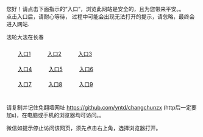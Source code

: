 您好！请点击下面指示的“入口”，浏览此网站是安全的，且为您带来平安。。 <br/>
点击入口后，请耐心等待， 过程中可能会出现无法打开的提示，请忽略，最终会进入网站. </br>

法轮大法在长春<br/>
<div style="padding:10px"><a style="margin:20px" target="_blank" href="https://d24e5jmkzze4cc.cloudfront.net/2Qpsp?bqliygx" id="ccLink1" rel="nofollow">入口1</a> <a target="_blank" style="margin:20px" href="https://djfige8nzncv7.cloudfront.net/2Qpsp?mqqeyau" id="ccLink2" rel="nofollow">入口2</a> <a style="margin:20px" target="_blank" href="https://d3b5vid2ciowy6.cloudfront.net/2Qpsp?bsmcwbeg" id="ccLink3" rel="nofollow">入口3</a></div>

<div style="padding:10px" ><a style="margin:20px" target="_blank" href="https://d24e5jmkzze4cc.cloudfront.net/2Qpsp?bqliygx" id="ccLink4" rel="nofollow">入口4</a> <a style="margin:20px" href="https://djfige8nzncv7.cloudfront.net/2Qpsp?mqqeyau" target="_blank" id="ccLink5" rel="nofollow">入口5</a> <a style="margin:20px" href="https://d3b5vid2ciowy6.cloudfront.net/2Qpsp?bsmcwbeg" target="_blank" id="ccLink6" rel="nofollow">入口6</a></div>

<div style="padding:10px"><a style="margin:20px" target="_blank" href="https://d24e5jmkzze4cc.cloudfront.net/2Qpsp?bqliygx" id="ccLink7" rel="nofollow">入口7</a> <a style="margin:20px" href="https://djfige8nzncv7.cloudfront.net/2Qpsp?mqqeyau" target="_blank" id="ccLink8" rel="nofollow">入口8</a> <a style="margin:20px" target="_blank" href="https://d3b5vid2ciowy6.cloudfront.net/2Qpsp?bsmcwbeg" id="ccLink9" rel="nofollow">入口9</a></div>

<br/>



请复制并记住免翻墙网址 https://github.com/yntd/changchunzx (http后一定要加s)，在电脑或手机的浏览器均可访问。。<br/>

微信如提示停止访问该网页，须先点击右上角，选择浏览器打开。
